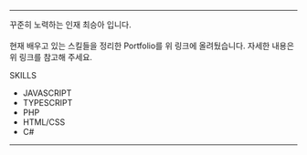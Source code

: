 ---
  
꾸준히 노력하는 인재 최승아 입니다.<BR><BR>
현재 배우고 있는 스킬들을 정리한 Portfolio를 위 링크에 올려뒀습니다.
자세한 내용은 위 링크를 참고해 주세요.


SKILLS
- JAVASCRIPT
- TYPESCRIPT
- PHP
- HTML/CSS
- C#

---